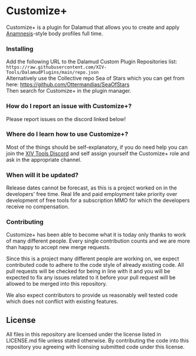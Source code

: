 # Customize+
Customize+ is a plugin for Dalamud that allows you to create and apply [Anamnesis](https://github.com/imchillin/Anamnesis)-style body profiles full time.

### Installing
Add the following URL to the Dalamud Custom Plugin Repositories list:  
`https://raw.githubusercontent.com/XIV-Tools/DalamudPlugins/main/repo.json`  
Alternatively use the Collective repo Sea of Stars which you can get from here:
https://github.com/Ottermandias/SeaOfStars  
Then search for Customize+ in the plugin manager.

### How do I report an issue with Customize+?
Please report issues on the discord linked below!

### Where do I learn how to use Customize+?
Most of the things should be self-explanatory, if you do need help you can join the [XIV Tools Discord](https://discord.gg/KvGJCCnG8t) and self assign yourself the Customize+ role and ask in the appropriate channel.

### When will it be updated?
Release dates cannot be forecast, as this is a project worked on in the developers' free time. Real life and paid employment take priority over development of free tools for a subscription MMO for which the developers receive no compensation.

### Contributing
Customize+ has been able to become what it is today only thanks to work of many different people. Every single contribution counts and we are more than happy to accept new merge requests.

Since this is a project many different people are working on, we expect contributed code to adhere to the code style of already existing code. All pull requests will be checked for being in line with it and you will be expected to fix any issues related to it before your pull request will be allowed to be merged into this repository.

We also expect contributors to provide us reasonably well tested code which does not conflict with existing features.

## License
All files in this repository are licensed under the license listed in LICENSE.md file unless stated otherwise. By contributing the code into this repository you agreeing with licensing submitted code under this license.
